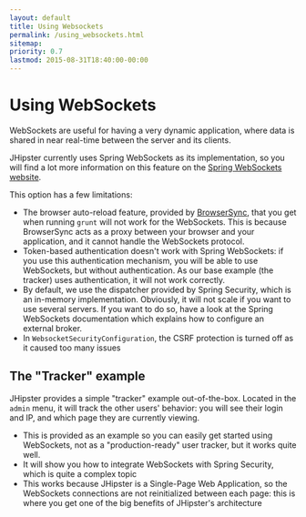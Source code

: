 ```yaml
---
layout: default
title: Using Websockets
permalink: /using_websockets.html
sitemap:
priority: 0.7
lastmod: 2015-08-31T18:40:00-00:00
---
```


# <i class="fa fa-envelope"></i> Using WebSockets

WebSockets are useful for having a very dynamic application, where data is shared in near real-time between the server and its clients.

JHipster currently uses Spring WebSockets as its implementation, so you will find a lot more information on this feature on the [Spring WebSockets website](http://docs.spring.io/spring/docs/current/spring-framework-reference/html/websocket.html).

This option has a few limitations:

- The browser auto-reload feature, provided by [BrowserSync](http://www.browsersync.io/), that you get when running `grunt` will not work for the WebSockets. This is because BrowserSync acts as a proxy between your browser and your application, and it cannot handle the WebSockets protocol.
- Token-based authentication doesn't work with Spring WebSockets: if you use this authentication mechanism, you will be able to use WebSockets, but without authentication. As our base example (the tracker) uses authentication, it will not work correctly.
- By default, we use the dispatcher provided by Spring Security, which is an in-memory implementation. Obviously, it will not scale if you want to use several servers. If you want to do so, have a look at the Spring WebSockets documentation which explains how to configure an external broker.
- In `WebsocketSecurityConfiguration`, the CSRF protection is turned off as it caused too many issues

## The "Tracker" example

JHipster provides a simple "tracker" example out-of-the-box. Located in the `admin` menu, it will track the other users' behavior: you will see their login and IP, and which page they are currently viewing.

- This is provided as an example so you can easily get started using WebSockets, not as a "production-ready" user tracker, but it works quite well.
- It will show you how to integrate WebSockets with Spring Security, which is quite a complex topic
- This works because JHipster is a Single-Page Web Application, so the WebSockets connections are not reinitialized between each page: this is where you get one of the big benefits of JHipster's architecture
